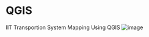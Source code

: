 # QGIS
IIT Transportion System Mapping Using QGIS
![image](https://github.com/kumar306Ankit/QGIS/assets/102457011/2c5a68c5-4eef-43cd-9173-32d0b0182ea4)
